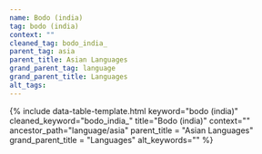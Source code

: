 ```yaml
---
name: Bodo (india)
tag: bodo (india)
context: ""
cleaned_tag: bodo_india_
parent_tag: asia
parent_title: Asian Languages
grand_parent_tag: language
grand_parent_title: Languages
alt_tags: 
---
```


{% include data-table-template.html 
  keyword="bodo (india)" 
  cleaned_keyword="bodo_india_" 
  title="Bodo (india)"
  context=""
  ancestor_path="language/asia" 
  parent_title = "Asian Languages"
  grand_parent_title = "Languages"
  alt_keywords=""
%}

